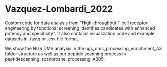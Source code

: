 # Vazquez-Lombardi_2022

Custom code for data analysis from "High-throughput T cell receptor engineering by functional screening identifies candidates with enhanced potency and specificity". It also contains visualization code and example datasets in .fastq or .csv file format.

We show the NGS DMS analysis in the ngs_dms_processing_enrichment_A3 folder structure as well as our peptide scanning process in peptidescanning_scanprosite_processing_A305.
